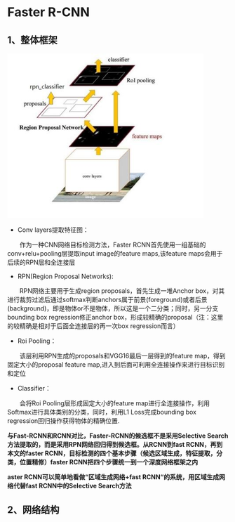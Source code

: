 # Faster R-CNN

## 1、整体框架

![](/Image/算法/深度学习/深度学习应用算法/Faster-RCNN整体框架.jpg)

- Conv layers提取特征图：

&emsp;&emsp;作为一种CNN网络目标检测方法，Faster RCNN首先使用一组基础的conv+relu+pooling层提取input image的feature maps,该feature maps会用于后续的RPN层和全连接层

- RPN(Region Proposal Networks):

&emsp;&emsp;RPN网络主要用于生成region proposals，首先生成一堆Anchor box，对其进行裁剪过滤后通过softmax判断anchors属于前景(foreground)或者后景(background)，即是物体or不是物体，所以这是一个二分类；同时，另一分支bounding box regression修正anchor box，形成较精确的proposal（注：这里的较精确是相对于后面全连接层的再一次box regression而言）

- Roi Pooling：

&emsp;&emsp;该层利用RPN生成的proposals和VGG16最后一层得到的feature map，得到固定大小的proposal feature map,进入到后面可利用全连接操作来进行目标识别和定位

- Classifier：

&emsp;&emsp;会将Roi Pooling层形成固定大小的feature map进行全连接操作，利用Softmax进行具体类别的分类，同时，利用L1 Loss完成bounding box regression回归操作获得物体的精确位置.

**与Fast-RCNN和RCNN对比，Faster-RCNN的候选框不是采用Selective Search方法提取的，而是采用RPN网络回归得到候选框。从RCNN到fast RCNN，再到本文的faster RCNN，目标检测的四个基本步骤（候选区域生成，特征提取，分类，位置精修）faster RCNN把四个步骤统一到一个深度网络框架之内**

**aster RCNN可以简单地看做“区域生成网络+fast RCNN“的系统，用区域生成网络代替fast RCNN中的Selective Search方法**

## 2、网络结构



